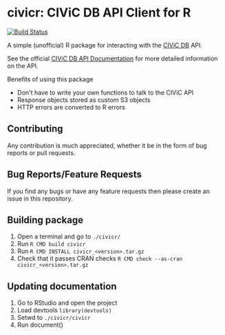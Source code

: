 # civicr: CIViC DB API Client for R
[![Build Status](https://travis-ci.org/agduncan94/civicr.svg?branch=develop)](https://travis-ci.org/agduncan94/civicr)

A simple (unofficial) R package for interacting with the [CIViC DB](https://civicdb.org/home) API.

See the official [CIViC DB API Documentation](https://griffithlab.github.io/civic-api-docs/) for more detailed information on the API.

Benefits of using this package
* Don't have to write your own functions to talk to the CIViC API
* Response objects stored as custom S3 objects
* HTTP errors are converted to R errors

## Contributing
Any contribution is much appreciated, whether it be in the form of bug reports or pull requests.

## Bug Reports/Feature Requests
If you find any bugs or have any feature requests then please create an issue in this repository.

## Building package
1. Open a terminal and go to `./civicr/`
2. Run `R CMD build civicr`
3. Run `R CMD INSTALL civicr_<version>.tar.gz`
4. Check that it passes CRAN checks `R CMD check --as-cran civicr_<version>.tar.gz`

## Updating documentation
1. Go to RStudio and open the project
2. Load devtools `library(devtools)`
3. Setwd to `./civicr/civicr`
4. Run document()

